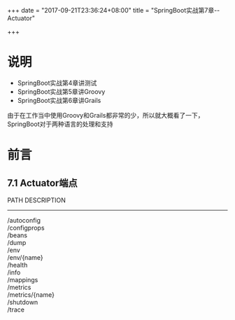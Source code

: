 +++
date = "2017-09-21T23:36:24+08:00"
title = "SpringBoot实战第7章--Actuator"

+++

说明
====

-   SpringBoot实战第4章讲测试
-   SpringBoot实战第5章讲Groovy
-   SpringBoot实战第6章讲Grails

由于在工作当中使用Groovy和Grails都非常的少，所以就大概看了一下，SpringBoot对于两种语言的处理和支持

前言
====

7.1 Actuator端点
----------------

  PATH              DESCRIPTION
----------------- -------------
  /autoconfig       
  /configprops      
  /beans            
  /dump             
  /env              
  /env/{name}       
  /health           
  /info             
  /mappings         
  /metrics          
  /metrics/{name}   
  /shutdown         
  /trace            


